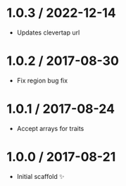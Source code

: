 
1.0.3 / 2022-12-14
==================
  * Updates clevertap url

1.0.2 / 2017-08-30
==================

  * Fix region bug fix 

1.0.1 / 2017-08-24
==================

  * Accept arrays for traits

1.0.0 / 2017-08-21
==================

  * Initial scaffold :sparkles:
